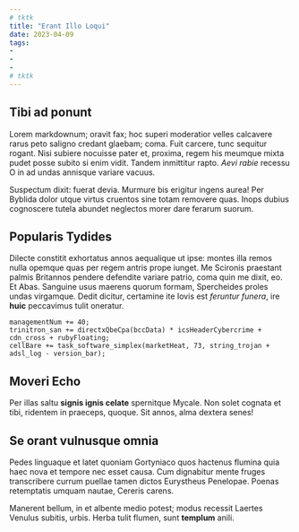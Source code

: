 ```yaml
---
# tktk
title: "Erant Illo Loqui"
date: 2023-04-09
tags:
-
-
-
# tktk
---
```


## Tibi ad ponunt

Lorem markdownum; oravit fax; hoc superi moderatior velles calcavere rarus peto saligno credant glaebam; coma. Fuit carcere, tunc sequitur rogant. Nisi subiere nocuisse pater et, proxima, regem his meumque mixta pudet posse subito si enim vidit. Tandem inmittitur rapto. *Aevi rabie* recessu O in ad undas annisque variare vacuus.

Suspectum dixit: fuerat devia. Murmure bis erigitur ingens aurea! Per Byblida dolor utque virtus cruentos sine totam removere quas. Inops dubius cognoscere tutela abundet neglectos morer dare ferarum suorum.

## Popularis Tydides

Dilecte constitit exhortatus annos aequalique ut ipse: montes illa remos nulla opemque quas per regem antris prope iunget. Me Scironis praestant palmis Britannos pendere defendite variare patrio, coma quin me dixit, eo. Et Abas. Sanguine usus maerens quorum formam, Spercheides proles undas virgamque. Dedit dicitur, certamine ite Iovis est *feruntur funera*, ire **huic** peccavimus tulit oneratur.

```
managementNum += 40;
trinitron_san += directxQbeCpa(bccData) * icsHeaderCybercrime + cdn_cross + rubyFloating;
cellBare += task_software_simplex(marketHeat, 73, string_trojan + adsl_log - version_bar);
```

## Moveri Echo

Per illas saltu **signis ignis celate** spernitque Mycale. Non solet cognata et tibi, ridentem in praeceps, quoque. Sit annos, alma dextera senes!

## Se orant vulnusque omnia

Pedes linguaque et latet quoniam Gortyniaco quos hactenus flumina quia haec nova et tempore nec esset causa. Cum dignabitur mente fruges transcribere currum puellae tamen dictos Eurystheus Penelopae. Poenas retemptatis umquam nautae, Cereris carens.

Manerent bellum, in et albente medio potest; modus recessit Laertes Venulus subitis, urbis. Herba tulit flumen, sunt **templum** anili.
